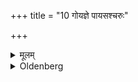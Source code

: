 +++
title = "10 गोयज्ञे पायसश्चरुः"

+++

<details><summary>मूलम्</summary>

गोयज्ञे पायसश्चरुः १०
</details>

<details><summary>Oldenberg</summary>

10. At the cow-sacrifice (i.e. the sacrifice by which a thriving condition for the cows is obtained), boiled rice-grains with milk (are offered).
</details>
